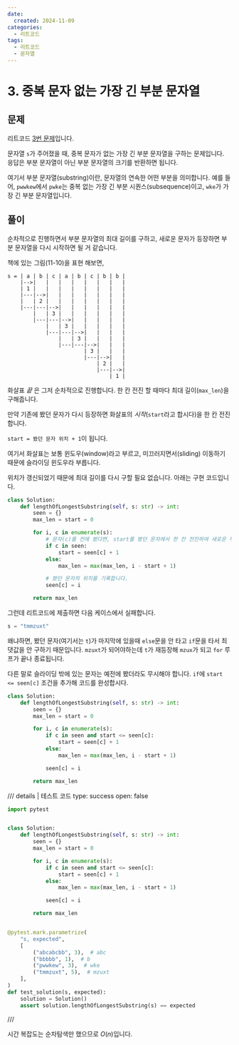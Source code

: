 ```yaml
---
date:
  created: 2024-11-09
categories:
  - 리트코드
tags:
  - 리트코드
  - 문자열
---
```


# 3. 중복 문자 없는 가장 긴 부분 문자열

## 문제

리트코드 [3번 문제](https://leetcode.com/problems/longest-substring-without-repeating-characters)입니다.

문자열 `s`가 주어졌을 때, 중복 문자가 없는 가장 긴 부분 문자열을 구하는 문제입니다.
응답은 부분 문자열이 아닌 부분 문자열의 크기를 반환하면 됩니다.


<!-- more -->

여기서 부분 문자열(substring)이란, 문자열의 연속한 어떤 부분을 의미합니다.
예를 들어, `pwwkew`에서 `pwke`는 중복 없는 가장 긴 부분 시퀀스(subsequence)이고,
`wke`가 가장 긴 부분 문자열입니다.

## 풀이

순차적으로 진행하면서 부분 문자열의 최대 길이를 구하고, 새로운 문자가 등장하면 부분 문자열을 다시 시작하면 될 거 같습니다.

책에 있는 그림(11-10)을 표현 해보면,

```
s = | a | b | c | a | b | c | b | b |
    |-->|   |   |   |   |   |   |   |
    | 1 |   |   |   |   |   |   |   |
    |---|-->|   |   |   |   |   |   |
    |   | 2 |   |   |   |   |   |   |
    |---|---|-->|   |   |   |   |   |
        |   | 3 |   |   |   |   |   |
        |---|---|-->|   |   |   |   |
            |   | 3 |   |   |   |   |
            |---|---|-->|   |   |   |
                |   | 3 |   |   |   |
                |---|---|-->|   |   |
                        | 3 |   |   |
                        |---|-->|   |
                            | 2 |   |
                            |---|-->|
                                | 1 |
```
화살표 _끝_ 은 그저 순차적으로 진행합니다.
한 칸 전진 할 때마다 최대 길이(`max_len`)을 구해줍니다.

만약 기존에 봤던 문자가 다시 등장하면 화살표의 _시작_(`start`라고 합시다)을 한 칸 전진 합니다.

`start = 봤던 문자 위치 + 1`이 됩니다.

여기서 화살표는 보통 윈도우(window)라고 부르고, 미끄러지면서(sliding) 이동하기 때문에
슬라이딩 윈도우라 부릅니다.


위치가 갱신되었기 때문에 최대 길이를 다시 구할 필요 없습니다.
아래는 구현 코드입니다.

```python
class Solution:
    def lengthOfLongestSubstring(self, s: str) -> int:
        seen = {}
        max_len = start = 0

        for i, c in enumerate(s):
            # 문자(c)를 전에 봤다면, start를 봤던 문자에서 한 칸 전진하여 새로운 부분 문자열 시작
            if c in seen:
                start = seen[c] + 1
            else:
                max_len = max(max_len, i - start + 1)

            # 봤던 문자의 위치를 기록합니다.
            seen[c] = i

        return max_len
```

그런데 리트코드에 제출하면 다음 케이스에서 실패합니다.

```python
s = "tmmzuxt"
```

왜냐하면, 봤던 문자(여기서는 `t`)가 마지막에 있을때 `else`문을 안 타고 `if`문을 타서 최댓값을 안 구하기 때문입니다.
`mzuxt`가 되어야하는데 `t`가 재등장해 `mzux`가 되고 `for` 루프가 끝나 종료됩니다. 

다른 말로 슬라이딩 밖에 있는 문자는 예전에 봤더라도 무시해야 합니다.
`if`에 `start <= seen[c]` 조건을 추가해 코드를 완성합시다.

```python
class Solution:
    def lengthOfLongestSubstring(self, s: str) -> int:
        seen = {}
        max_len = start = 0

        for i, c in enumerate(s):
            if c in seen and start <= seen[c]:
                start = seen[c] + 1
            else:
                max_len = max(max_len, i - start + 1)

            seen[c] = i

        return max_len
```


/// details | 테스트 코드
    type: success
    open: false

```python {linenums=1 hl_lines="4-17"}
import pytest


class Solution:
    def lengthOfLongestSubstring(self, s: str) -> int:
        seen = {}
        max_len = start = 0

        for i, c in enumerate(s):
            if c in seen and start <= seen[c]:
                start = seen[c] + 1
            else:
                max_len = max(max_len, i - start + 1)

            seen[c] = i

        return max_len


@pytest.mark.parametrize(
    "s, expected",
    [
        ("abcabcbb", 3),  # abc
        ("bbbbb", 1),  # b
        ("pwwkew", 3),  # wke
        ("tmmzuxt", 5),  # mzuxt
    ],
)
def test_solution(s, expected):
    solution = Solution()
    assert solution.lengthOfLongestSubstring(s) == expected
```
///

시간 복잡도는 순차탐색만 했으므로 $O(n)$입니다.
